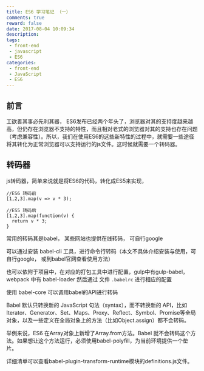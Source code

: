```yaml
---
title: ES6 学习笔记 （一）
comments: true
reward: false
date: 2017-08-04 10:09:34
description:
tags:
 - front-end
 - javascript
 - ES6
categories:
 - front-end
 - JavaScript
 - ES6
---
```


## 前言

工欲善其事必先利其器， ES6发布已经两个年头了，浏览器对其的支持度越来越高，但仍存在浏览器不支持的特性，而且相对老式的浏览器对其的支持也存在问题（考虑兼容性）。所以，我们在使用ES6的这些新特性的过程中，就需要一些途径将其转化为正常浏览器可以支持运行的js文件。这时候就需要一个转码器。

<!--more-->

## 转码器

js转码器，简单来说就是将ES6的代码，转化成ES5来实现，

```stylus?linenums
//ES6 转码前
[1,2,3].map(v => v * 3);

//ES5 转码后
[1,2,3].map(function(v) {
  return v * 3;
}
```

常用的转码其是babel， 某些网站也提供在线转码， 可自行google

可以通过安装 babel-cli 工具，进行命令行转码（本文不具体介绍安装与使用，可自行google， 或到babel官网查看使用方法）

也可以依附于项目中，在对应的打包工具中进行配置，gulp中有gulp-babel， webpack 中有 babel-loader
然后通过 文件 `.babelrc` 进行相应的配置

使用 babel-core 可以调用babel的API进行转码

Babel 默认只转换新的 JavaScript 句法（syntax），而不转换新的 API，比如Iterator、Generator、Set、Maps、Proxy、Reflect、Symbol、Promise等全局对象，以及一些定义在全局对象上的方法（比如Object.assign）都不会转码。

举例来说，ES6 在Array对象上新增了Array.from方法。Babel 就不会转码这个方法。如果想让这个方法运行，必须使用babel-polyfill，为当前环境提供一个垫片。

详细清单可以查看babel-plugin-transform-runtime模块的definitions.js文件。


